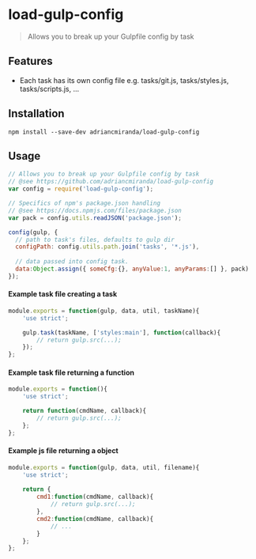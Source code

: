 # load-gulp-config
> Allows you to break up your Gulpfile config by task

## Features
- Each task has its own config file e.g. tasks/git.js, tasks/styles.js, tasks/scripts.js, ...


## Installation

```terminal
npm install --save-dev adriancmiranda/load-gulp-config
````

## Usage

```javascript
// Allows you to break up your Gulpfile config by task
// @see https://github.com/adriancmiranda/load-gulp-config
var config = require('load-gulp-config');

// Specifics of npm's package.json handling
// @see https://docs.npmjs.com/files/package.json
var pack = config.utils.readJSON('package.json');

config(gulp, {
  // path to task's files, defaults to gulp dir
  configPath: config.utils.path.join('tasks', '*.js'),
  
  // data passed into config task.
  data:Object.assign({ someCfg:{}, anyValue:1, anyParams:[] }, pack)
});
```


#### Example task file creating a task

```javascript
module.exports = function(gulp, data, util, taskName){
	'use strict';

	gulp.task(taskName, ['styles:main'], function(callback){
		// return gulp.src(...);
	});
};
```

#### Example task file returning a function

```javascript
module.exports = function(){
	'use strict';

	return function(cmdName, callback){
		// return gulp.src(...);
	};
};
```


#### Example js file returning a object

```javascript
module.exports = function(gulp, data, util, filename){
	'use strict';
  
	return {
		cmd1:function(cmdName, callback){
			// return gulp.src(...);
		},
		cmd2:function(cmdName, callback){
			// ...
		}
	};
};
```
